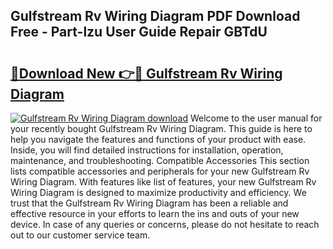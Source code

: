 ## Gulfstream Rv Wiring Diagram PDF Download Free - Part-lzu User Guide Repair GBTdU

# <h2><a href="http://dfksxe.blite.top/?on=Gulfstream+Rv+Wiring+Diagram">🔗Download New 👉🔴 Gulfstream Rv Wiring Diagram</a></h2>

[![Gulfstream Rv Wiring Diagram download](https://i.imgur.com/lujVjoI.png)](http://dfksxe.blite.top/?on=Gulfstream+Rv+Wiring+Diagram)
Welcome to the user manual for your recently bought Gulfstream Rv Wiring Diagram. This guide is here to help you navigate the features and functions of your product with ease. Inside, you will find detailed instructions for installation, operation, maintenance, and troubleshooting. Compatible Accessories This section lists compatible accessories and peripherals for your new Gulfstream Rv Wiring Diagram. With features like list of features, your new Gulfstream Rv Wiring Diagram is designed to maximize productivity and efficiency. We trust that the Gulfstream Rv Wiring Diagram has been a reliable and effective resource in your efforts to learn the ins and outs of your new device. In case of any queries or concerns, please do not hesitate to reach out to our customer service team.
